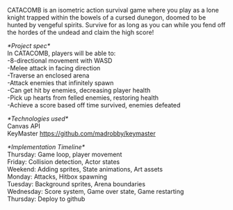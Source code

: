 CATACOMB is an isometric action survival game where you play as a lone knight trapped within the bowels of a cursed dunegon, doomed to be hunted by vengeful spirits.
Survive for as long as you can while you fend off the hordes of the undead and claim the high score!

*\*Project spec\** \
In CATACOMB, players will be able to: \
-8-directional movement with WASD\
-Melee attack in facing direction\
-Traverse an enclosed arena\
-Attack enemies that infinitely spawn\
-Can get hit by enemies, decreasing player health\
-Pick up hearts from felled enemies, restoring health\
-Achieve a score based off time survived, enemies defeated

*\*Technologies used\** \
Canvas API\
KeyMaster https://github.com/madrobby/keymaster

*\*Implementation Timeline\** \
Thursday: Game loop, player movement\
Friday: Collision detection, Actor states\
Weekend: Adding sprites, State animations, Art assets\
Monday: Attacks, Hitbox spawning\
Tuesday: Background sprites, Arena boundaries\
Wednesday: Score system, Game over state, Game restarting\
Thursday: Deploy to github